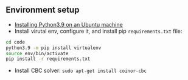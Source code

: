 ## Environment setup
- [Installing Python3.9 on an Ubuntu machine](https://linuxize.com/post/how-to-install-python-3-9-on-ubuntu-20-04/)
- Install virutal env, configure it, and install pip `requirements.txt` file:
```bash
cd code
python3.9 -m pip install virtualenv
source env/bin/activate
pip install -r requirements.txt
```
- Install CBC solver: `sudo apt-get install coinor-cbc`